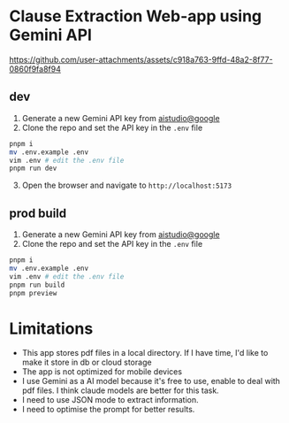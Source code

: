 # Clause Extraction Web-app using Gemini API

https://github.com/user-attachments/assets/c918a763-9ffd-48a2-8f77-0860f9fa8f94

## dev

1. Generate a new Gemini API key from [aistudio@google](https://aistudio.google.com)
2. Clone the repo and set the API key in the `.env` file

```bash
pnpm i
mv .env.example .env
vim .env # edit the .env file
pnpm run dev
```

3. Open the browser and navigate to `http://localhost:5173`

## prod build

1. Generate a new Gemini API key from [aistudio@google](https://aistudio.google.com)
2. Clone the repo and set the API key in the `.env` file

```bash
pnpm i
mv .env.example .env
vim .env # edit the .env file
pnpm run build
pnpm preview
```

# Limitations

- This app stores pdf files in a local directory. If I have time, I'd like to make it store in db or cloud storage
- The app is not optimized for mobile devices
- I use Gemini as a AI model because it's free to use, enable to deal with pdf files. I think claude models are better for this task.
- I need to use JSON mode to extract information.
- I need to optimise the prompt for better results.
